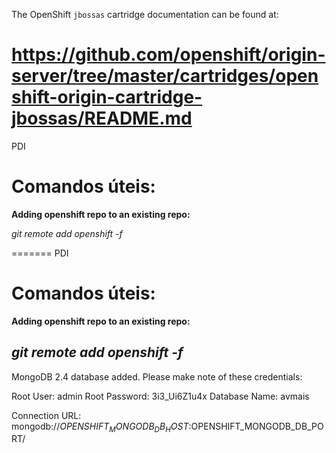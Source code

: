 

The OpenShift `jbossas` cartridge documentation can be found at:

https://github.com/openshift/origin-server/tree/master/cartridges/openshift-origin-cartridge-jbossas/README.md
=======
PDI

Comandos úteis:
==========================

**Adding openshift repo to an existing repo:**

*git remote add openshift -f*

=======
PDI

Comandos úteis:
==========================

**Adding openshift repo to an existing repo:**

*git remote add openshift -f*
----------------------------------------------------------------

MongoDB 2.4 database added.  Please make note of these credentials:

   Root User:     admin
   Root Password: 3i3_Ui6Z1u4x
   Database Name: avmais

Connection URL: mongodb://$OPENSHIFT_MONGODB_DB_HOST:$OPENSHIFT_MONGODB_DB_PORT/

